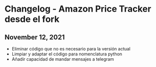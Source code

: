 # Changelog - Amazon Price Tracker desde el fork
## November 12, 2021
* Eliminar código que no es necesario para la versión actual
* Limpiar y adaptar el código para nomenclatura python
* Añadir capacidad de mandar mensajes a telegram
